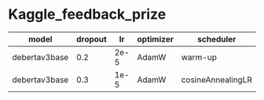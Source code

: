 # Kaggle_feedback_prize



| model         | dropout | lr   | optimizer | scheduler         | loss  |
| ------------- | ------- | ---- | --------- | ----------------- | ----- |
| debertav3base | 0.2     | 2e-5 | AdamW     | warm-up           | 0.788 |
| debertav3base | 0.3     | 1e-5 | AdamW     | cosineAnnealingLR | 0.67  |



